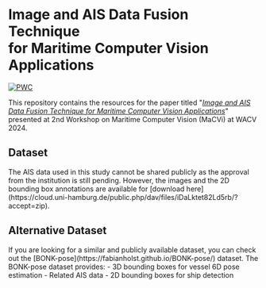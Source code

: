 <div>
  <h1>
    Image and AIS Data Fusion Technique <br>for Maritime Computer Vision Applications
  </h1>
</div>

[![PWC](https://img.shields.io/badge/%F0%9F%93%8E%20arXiv-Paper-red)](https://arxiv.org/abs/2312.05270)

This repository contains the resources for the paper titled "*[Image and AIS Data Fusion Technique for Maritime Computer Vision Applications](https://openaccess.thecvf.com/content/WACV2024W/MaCVi/html/Gulsoylu_Image_and_AIS_Data_Fusion_Technique_for_Maritime_Computer_Vision_WACVW_2024_paper.html)*" presented at 2nd Workshop on Maritime Computer Vision (MaCVi) at WACV 2024. 

<h2>Dataset</h2>
The AIS data used in this study cannot be shared publicly as the approval from the institution is still pending. However, the images and the 2D bounding box annotations are available for [download here](https://cloud.uni-hamburg.de/public.php/dav/files/iDaLktet82Ld5rb/?accept=zip).

<h2>Alternative Dataset</h2>
If you are looking for a similar and publicly available dataset, you can check out the [BONK-pose](https://fabianholst.github.io/BONK-pose/) dataset. The BONK-pose dataset provides:
- 3D bounding boxes for vessel 6D pose estimation
- Related AIS data
- 2D bounding boxes for ship detection

